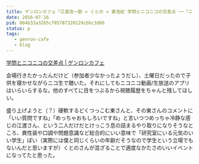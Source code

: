 ```yaml
---
title: ゲンロンカフェ『江渡浩一郎 × くとの × 東浩紀 学問とニコニコの交差点 ──『ニコニコ学会βのつくりかた』刊行記念イベント』を観た
date: 2016-07-16
pid: 804b33a3265cf85787320129cbbc3d66
status: p
tags:
   - genron-cafe
   - blog
---
```


[学問とニコニコの交差点 | ゲンロンカフェ][1]

会場行きたかったんだけど（参加者少なかったようだし）、土曜日だったので子供を寝かせながらニコ生で聴いた。それにしてもニコニコ動画/生放送のアプリはいらいらするな。他のすべてに目をつぶるから視聴履歴をちゃんと残してほしい。

盛り上げようと（？）硬軟するどくつっこむ東さんと、その東さんのコメントに「いい質問ですね」「めっちゃおもしろいですね」と言いつつめっちゃ冷静な感じの江渡さん、という二人だけだとけっこう息の詰まるやり取りになりそうなところ、異性装や口調や問題意識など総合的にいい意味で「研究室にいる元気のいい学生」ぽい（実際には僕と同じくらいの年齢だそうなので学生という立場でもないんだと思いますが）くとのさんが混ざることで適度なかたさのいいイベントになってたと思った。

[1]:	%20http://genron-cafe.jp/event/20160716/